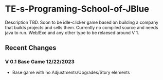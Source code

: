 # TE-s-Programing-School-of-JBlue
Description TBD.
Soon to be idle-clicker game based on building a company that builds projects and sells them.
Currently no compiled source and needs java to run. Web/Exe and any other type to be relaesed around V 1.



## Recent Changes

### V 0.1 Base Game 12/22/2023
- Base game with no Adjustments/Upgrades/Story elements
